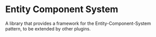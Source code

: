# Entity Component System

A library that provides a framework for the Entity-Component-System pattern, to be extended by other plugins.